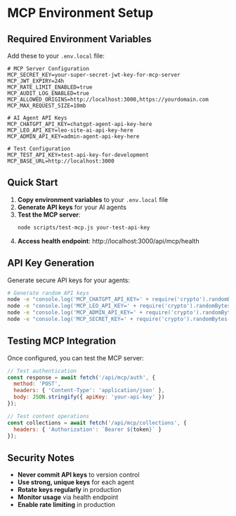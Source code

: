 # MCP Environment Setup

## Required Environment Variables

Add these to your `.env.local` file:

```env
# MCP Server Configuration
MCP_SECRET_KEY=your-super-secret-jwt-key-for-mcp-server
MCP_JWT_EXPIRY=24h
MCP_RATE_LIMIT_ENABLED=true
MCP_AUDIT_LOG_ENABLED=true
MCP_ALLOWED_ORIGINS=http://localhost:3000,https://yourdomain.com
MCP_MAX_REQUEST_SIZE=10mb

# AI Agent API Keys
MCP_CHATGPT_API_KEY=chatgpt-agent-api-key-here
MCP_LEO_API_KEY=leo-site-ai-api-key-here
MCP_ADMIN_API_KEY=admin-agent-api-key-here

# Test Configuration
MCP_TEST_API_KEY=test-api-key-for-development
MCP_BASE_URL=http://localhost:3000
```

## Quick Start

1. **Copy environment variables** to your `.env.local` file
2. **Generate API keys** for your AI agents
3. **Test the MCP server**:
   ```bash
   node scripts/test-mcp.js your-test-api-key
   ```
4. **Access health endpoint**: http://localhost:3000/api/mcp/health

## API Key Generation

Generate secure API keys for your agents:

```bash
# Generate random API keys
node -e "console.log('MCP_CHATGPT_API_KEY=' + require('crypto').randomBytes(32).toString('hex'))"
node -e "console.log('MCP_LEO_API_KEY=' + require('crypto').randomBytes(32).toString('hex'))"
node -e "console.log('MCP_ADMIN_API_KEY=' + require('crypto').randomBytes(32).toString('hex'))"
node -e "console.log('MCP_SECRET_KEY=' + require('crypto').randomBytes(64).toString('hex'))"
```

## Testing MCP Integration

Once configured, you can test the MCP server:

```javascript
// Test authentication
const response = await fetch('/api/mcp/auth', {
  method: 'POST',
  headers: { 'Content-Type': 'application/json' },
  body: JSON.stringify({ apiKey: 'your-api-key' })
});

// Test content operations
const collections = await fetch('/api/mcp/collections', {
  headers: { 'Authorization': `Bearer ${token}` }
});
```

## Security Notes

- **Never commit API keys** to version control
- **Use strong, unique keys** for each agent
- **Rotate keys regularly** in production
- **Monitor usage** via health endpoint
- **Enable rate limiting** in production

